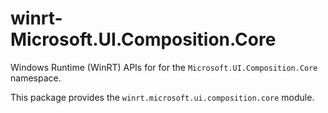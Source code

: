 <!-- warning: Please don't edit this file. It was automatically generated. -->

# winrt-Microsoft.UI.Composition.Core

Windows Runtime (WinRT) APIs for for the `Microsoft.UI.Composition.Core` namespace.

This package provides the `winrt.microsoft.ui.composition.core` module.
